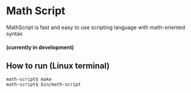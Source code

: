 # Math Script

MathScript is fast and easy to use scripting language with math-oriented syntax

#### (currently in development)

## How to run (Linux terminal)

```
math-script$ make
math-script$ bin/math-script
```
